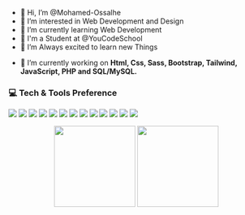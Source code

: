 - 👋 Hi, I’m @Mohamed-Ossalhe
- 👀 I’m interested in Web Development and Design
- 🌱 I’m currently learning Web Development
- 🏫 I'm a Student at @YouCodeSchool
- 💞️ I’m Always excited to learn new Things

<!---
Mohamed-Ossalhe/Mohamed-Ossalhe is a ✨ special ✨ repository because its `README.md` (this file) appears on your GitHub profile.
You can click the Preview link to take a look at your changes.
--->
- :telescope: I’m currently working on <strong>Html, Css, Sass, Bootstrap, Tailwind, JavaScript, PHP and SQL/MySQL.</strong>

### 💻 Tech & Tools Preference

<img src = "https://img.shields.io/badge/-HTML5-E34F26?style=flat&logo=html5&logoColor=white"> <img src = "https://img.shields.io/badge/-CSS3-1572B6?style=flat&logo=css3&logoColor=white">
<img src="https://img.shields.io/badge/-Bootstrap-563D7C?style=flat&logo=bootstrap&logoColor=white">
<img src="https://img.shields.io/badge/-Tailwind CSS-38bdf8?style=flat&logo=tailwindcss&logoColor=white">
<img src="https://img.shields.io/badge/-JavaScript-eed718?style=flat&logo=javascript&logoColor=ffffff">
<img src="https://img.shields.io/badge/-Sass-cc6699?style=flat&logo=sass&logoColor=ffffff">
<img src="https://img.shields.io/badge/-php-000000?style=flat&logo=php&logoColor=blue">
<img src="https://img.shields.io/badge/-SQL-FF0000?style=flat&logo=sql&logoColor=FFFFFF">
<img src="https://img.shields.io/badge/-MySQL-F29111?style=flat&logo=mysql&logoColor=FFFFFF">
<img src="http://img.shields.io/badge/-Git-F1502F?style=flat&logo=git&logoColor=FFFFFF">
<img src="http://img.shields.io/badge/-Github-000000?style=flat&logo=github&logoColor=FFFFFF">
<img src="http://img.shields.io/badge/-MVC-FFFFFF?style=flat&logo=mvc&logoColor=000FFF">
<img src="http://img.shields.io/badge/-VS%20Code-007ACC?style=flat&logo=visual%20studio%20code&logoColor=white">


<p align="center">
<img src="https://github-readme-stats.vercel.app/api/top-langs/?username=Mohamed-Ossalhe&layout=compact&title_color=fff&text_color=fff&bg_color=0D1117" height="160px" />
<img src="https://github-readme-stats.vercel.app/api?username=Mohamed-Ossalhe&title_color=fff&text_color=fff&icon_color=F7DF1E&bg_color=0D1117&show_icons=true" height="160px"/>
</p>
